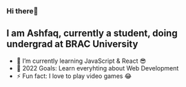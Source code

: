### Hi there👋

## I am Ashfaq, currently a student, doing undergrad at BRAC University


- 🌱 I’m currently learning JavaScript & React 😎
- 🥅 2022 Goals: Learn everyhting about Web Development 
- ⚡ Fun fact: I love to play video games 😂 
